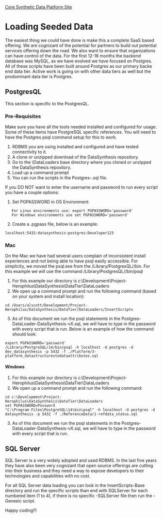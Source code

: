 [Core Synthetic Data Platform Site](https://github.com/SyntheticDataPlatform)

# Loading Seeded Data
The easiest thing we could have done is make this a complete SaaS based offering. We are cognizant of the potential for
partners to build out potential services offering down the road. We also want to ensure that organizations can
have control of the data. For the first 12-16 months the backend database was MySQL, as we have evolved we have focused 
on Postgres. All of these scripts have been built around Postgres as our primary backe end data tier. Active work 
is going on with other data tiers as well but the prodominant data tier is Postgres.

## PostgresQL
This section is specific to the PostgresQL.

### Pre-Requisites
Make sure you have all the tools needed installed and configured for usage. Some of these items have PostgreSQL specific
references. You will need to have the Postgres psql command setup for this to work.

1. RDBMS you are using installed and configured and have tested connectivity to it.
2. A clone or unzipped download of the DataSynthesis repository.
2. Go to the \DataLoaders base directory where you cloned or unzipped the DataSynthesis repository.
3. Load up a command prompt
4. You can run the scripts in the Postgres-<yyyy-mm>.sql file. 

If you DO NOT want to enter the username and password to run every script you have a couple options:
1. Set PGPASSWORD in OS Environment:
```
   For Linux environments use: export PGPASSWORD='password' 
   For Windows environments use set PGPASSWORD='password'
```
2. Create a .pgpass file, below is an example:
```
localhost:5432:datasynthesis:postgres:Developer123
```

### Mac
On the Mac we have had several users complain of inconsistent install experiences and not being able to have psql easily
accessible. For simplicity, we moved the psql.exe from the /Library/PostgresQL/<Version>/bin. For this example we will
use the command /Library/PostgresQL/<version>/bin/psql
1. For this example our directory is c:\Development\Project-Herophilus\DataSynthesis\DataTier\DataLoaders
2. We open up a command prompt and run the following command (based on your system and install location):
```
cd /Users/alscott/Development/Project-Herophilus/DataSynthesis/DataTier/DataLoaders/InsertScripts
```
3. As of this document we run the psql statements in the Postgres-DataLoader-DataSynthesis-vX.sql, we will have to
   type in the password with every script that is run. Below is an example of how the command should look:
```
export PGPASSWORD='password'
/Library/PostgreSQL/14/bin/psql -h localhost -U postgres -d dev_datasynthesis -p 5432 -f ./Platform/3-platform_datastructurestodataattributes.sql
```

#### Windows
1. For this example our directory is c:\Development\Project-Herophilus\DataSynthesis\DataTier\DataLoaders
2. We open up a command prompt and run the following command:
```
cd c:\Development\Project-Herophilus\DataSynthesis\DataTier\DataLoaders
set PGPASSWORD=Password
"C:\Program Files\PostgreSQL\14\bin\psql" -h localhost -U postgres -d datasynthesis -p 5432 -f ./ReferenceData/1-refdata_status.sql
```
3. As of this document we run the psql statements in the Postgres-DataLoader-DataSynthesis-vX.sql, we will have to
   type in the password with every script that is run.

## SQL Server
SQL Server is a very widely adopted and used RDBMS. In the last five years they have also been very cognizant that 
open source offerings are cutting into their business and they need a way to expose developers to their technologies and
capabilities with no cost. 

For all SQL Server data loading you can look in the InsertScripts-Base directory and run the specific scripts
than end with SQLServer for each numbered item (1 to 4), if there is no specific -SQLServer file then run the -Geneeic
script.

Happy coding!!!
